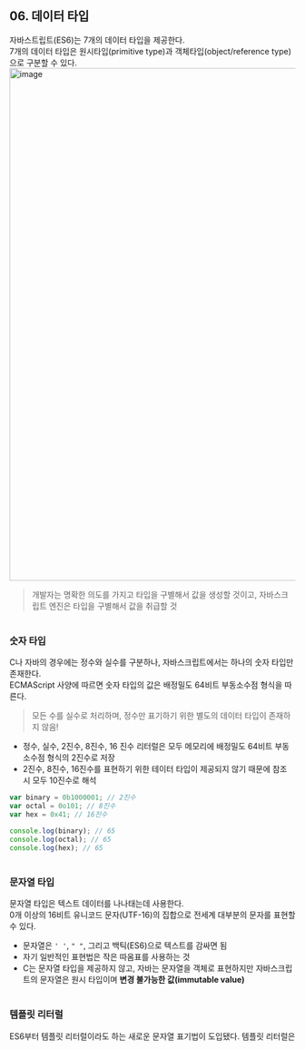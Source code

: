 ## 06. 데이터 타입
자바스트립트(ES6)는 7개의 데이터 타입을 제공한다.  
7개의 데이터 타입은 원시타입(primitive type)과 객체타입(object/reference type)으로 구분할 수 있다.  
<img width="903" alt="image" src="https://user-images.githubusercontent.com/59560592/225911971-ed380f24-dd04-4d19-81bb-40dca464637f.png">

> 개발자는 명확한 의도를 가지고 타입을 구별해서 값을 생성할 것이고, 자바스크립트 엔진은 타입을 구별해서 값을 취급할 것

#
### 숫자 타입
C나 자바의 경우에는 정수와 실수를 구분하나, 자바스크립트에서는 하나의 숫자 타입만 존재한다.  
ECMAScript 사양에 따르면 숫자 타입의 값은 배정밀도 64비트 부동소수점 형식을 따른다.  

> 모든 수를 실수로 처리하며, 정수만 표기하기 위한 별도의 데이터 타입이 존재하지 않음!

- 정수, 실수, 2진수, 8진수, 16 진수 리터럴은 모두 메모리에 배정밀도 64비트 부동소수점 형식의 2진수로 저장
- 2진수, 8진수, 16진수를 표현하기 위한 테이터 타입이 제공되지 않기 때문에 참조 시 모두 10진수로 해석

```js
var binary = 0b1000001; // 2진수
var octal = 0o101; // 8진수
var hex = 0x41; // 16진수

console.log(binary); // 65
console.log(octal); // 65
console.log(hex); // 65
```

#
### 문자열 타입

문자열 타입은 텍스트 데이터를 나나태는데 사용한다.  
0개 이상의 16비트 유니코드 문자(UTF-16)의 집합으로 전세계 대부분의 문자를 표현할 수 있다.

- 문자열은 `' '`, `" "`, 그리고 백틱(ES6)으로 텍스트를 감싸면 됨
- 자기 일반적인 표현법은 작은 따옴표를 사용하는 것
- C는 문자열 타입을 제공하지 않고, 자바는 문자열을 객체로 표현하지만 자바스크립트의 문자열은 원시 타입이며 __변경 불가능한 값(immutable value)__


#
### 템플릿 리터럴
ES6부터 템플릿 리터럴이라도 하는 새로운 문자열 표기법이 도입됐다.
템플릿 리터럴은 
